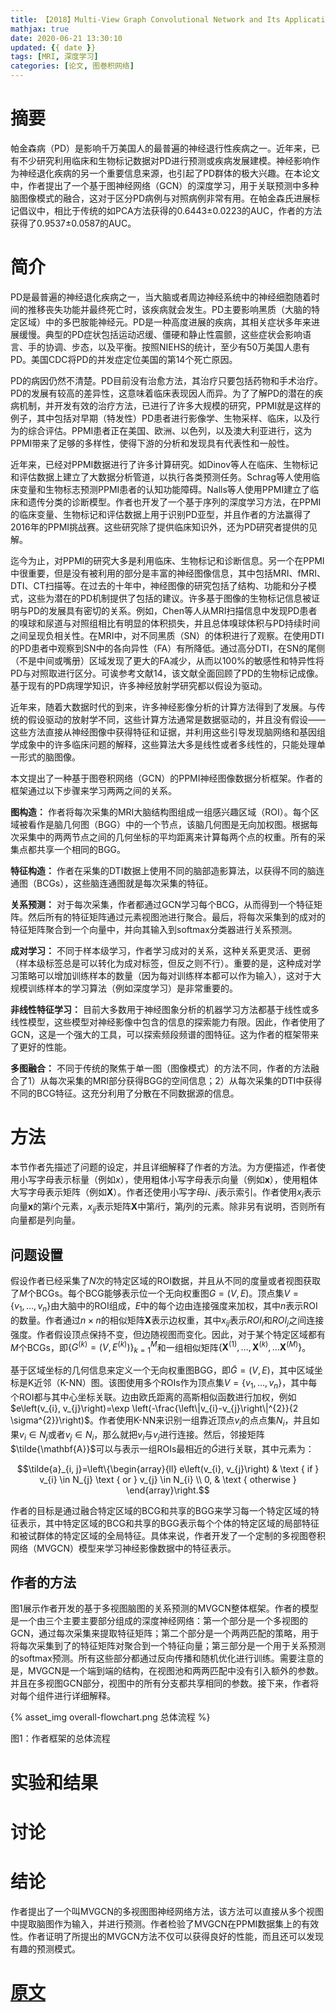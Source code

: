 ```yaml
---
title: 【2018】Multi-View Graph Convolutional Network and Its Applications on Neuroimage Analysis for Parkinson’s Disease
mathjax: true
date: 2020-06-21 13:30:10
updated: {{ date }}
tags: [MRI, 深度学习]
categories: [论文, 图巻积网络]
---
```


# 摘要

帕金森病（PD）是影响千万美国人的最普遍的神经退行性疾病之一。近年来，已有不少研究利用临床和生物标记数据对PD进行预测或疾病发展建模。神经影响作为神经退化疾病的另一个重要信息来源，也引起了PD群体的极大兴趣。在本论文中，作者提出了一个基于图神经网络（GCN）的深度学习，用于关联预测中多种脑图像模式的融合，这对于区分PD病例与对照病例非常有用。在帕金森氏进展标记倡议中，相比于传统的如PCA方法获得的0.6443±0.0223的AUC，作者的方法获得了0.9537±0.0587的AUC。

# 简介

PD是最普遍的神经退化疾病之一，当大脑或者周边神经系统中的神经细胞随着时间的推移丧失功能并最终死亡时，该疾病就会发生。PD主要影响黑质（大脑的特定区域）中的多巴胺能神经元。PD是一种高度进展的疾病，其相关症状多年来进展缓慢。典型的PD症状包括运动迟缓、僵硬和静止性震颤，这些症状会影响语言、手的协调、步态，以及平衡。按照NIEHS的统计，至少有50万美国人患有PD。美国CDC将PD的并发症定位美国的第14个死亡原因。

PD的病因仍然不清楚。PD目前没有治愈方法，其治疗只要包括药物和手术治疗。PD的发展有较高的差异性，这意味着临床表现因人而异。为了了解PD的潜在的疾病机制，并开发有效的治疗方法，已进行了许多大规模的研究，PPMI就是这样的例子，其中包括对早期（特发性）PD患者进行影像学、生物采样、临床，以及行为的综合评估。PPMI患者正在美国、欧洲、以色列，以及澳大利亚进行，这为PPMI带来了足够的多样性，使得下游的分析和发现具有代表性和一般性。

近年来，已经对PPMI数据进行了许多计算研究。如Dinov等人在临床、生物标记和评估数据上建立了大数据分析管道，以执行各类预测任务。Schrag等人使用临床变量和生物标志预测PPMI患者的认知功能障碍。Nalls等人使用PPMI建立了临床和遗传分类的诊断模型。作者也开发了一个基于序列的深度学习方法，在PPMI的临床变量、生物标记和评估数据上用于识别PD亚型，并且作者的方法赢得了2016年的PPMI挑战赛。这些研究除了提供临床知识外，还为PD研究者提供的见解。

迄今为止，对PPMI的研究大多是利用临床、生物标记和诊断信息。另一个在PPMI中很重要，但是没有被利用的部分是丰富的神经图像信息，其中包括MRI、fMRI、DTI、CT扫描等。在过去的十年中，神经图像的研究包括了结构、功能和分子模式，这些为潜在的PD机制提供了包括的建议。许多基于图像的生物标记信息被证明与PD的发展具有密切的关系。例如，Chen等人从MRI扫描信息中发现PD患者的嗅球和尿道与对照组相比有明显的体积损失，并且总体嗅球体积与PD持续时间之间呈现负相关性。在MRI中，对不同黑质（SN）的体积进行了观察。在使用DTI的PD患者中观察到SN中的各向异性（FA）有所降低。通过高分DTI，在SN的尾侧（不是中间或嘴册）区域发现了更大的FA减少，从而以100%的敏感性和特异性将PD与对照取进行区分。可诶参考文献14，该文献全面回顾了PD的生物标记成像。基于现有的PD病理学知识，许多神经放射学研究都以假设为驱动。

近年来，随着大数据时代的到来，许多神经影像分析的计算方法得到了发展。与传统的假设驱动的放射学不同，这些计算方法通常是数据驱动的，并且没有假设——这些方法直接从神经图像中获得特征和证据，并利用这些引导发现脑网络和基因组学成象中的许多临床问题的解释，这些算法大多是线性或者多线性的，只能处理单一形式的脑图像。

本文提出了一种基于图卷积网络（GCN）的PPMI神经图像数据分析框架。作者的框架通过以下步骤来学习两两之间的关系。

**图构造：** 作者将每次采集的MRI大脑结构图组成一组感兴趣区域（ROI）。每个区域被看作是脑几何图（BGG）中的一个节点，该脑几何图是无向加权图。根据每次采集中的两两节点之间的几何坐标的平均距离来计算每两个点的权重。所有的采集点都共享一个相同的BGG。

**特征构造：** 作者在采集的DTI数据上使用不同的脑部造影算法，以获得不同的脑连通图（BCGs），这些脑连通图就是每次采集的特征。

**关系预测：** 对于每次采集，作者都通过GCN学习每个BCG，从而得到一个特征矩阵。然后所有的特征矩阵通过元素视图池进行聚合。最后，将每次采集到的成对的特征矩阵聚合到一个向量中，并向其输入到softmax分类器进行关系预测。

**成对学习：** 不同于样本级学习，作者学习成对的关系，这种关系更灵活、更弱（样本级标签总是可以转化为成对标签，但反之则不行）。重要的是，这种成对学习策略可以增加训练样本的数量（因为每对训练样本都可以作为输入），这对于大规模训练样本的学习算法（例如深度学习）是非常重要的。

**非线性特征学习：** 目前大多数用于神经图象分析的机器学习方法都基于线性或多线性模型，这些模型对神经影像中包含的信息的探索能力有限。因此，作者使用了GCN，这是一个强大的工具，可以探索频段频谱的图特征。这为作者的框架带来了更好的性能。

**多图融合：** 不同于传统的聚焦于单一图（图像模式）的方法不同，作者的方法融合了1）从每次采集的MRI部分获得BGG的空间信息；2）从每次采集的DTI中获得不同的BCG特征。这充分利用了分散在不同数据源的信息。

# 方法

本节作者先描述了问题的设定，并且详细解释了作者的方法。为方便描述，作者使用小写字母表示标量（例如$x$），使用粗体小写字母表示向量（例如$\mathbf{x}$），使用粗体大写字母表示矩阵（例如$\mathbf{X}$）。作者还使用小写字母$i$、$j$表示索引。作者使用$x_{i}$表示向量$\mathbf{x}$的第$i$个元素，$x_{i j}$表示矩阵$\mathbf{X}$中第$i$行，第$j$列的元素。除非另有说明，否则所有向量都是列向量。

## 问题设置

假设作者已经采集了$N$次的特定区域的ROI数据，并且从不同的度量或者视图获取了$M$个BCGs。每个BCG能够表示位一个无向权重图$G=(V, E)$。顶点集$V=\left\{v_{1}, \ldots, v_{n}\right\}$由大脑中的ROI组成，$E$中的每个边由连接强度来加权，其中$n$表示ROI的数量。作者通过$n \times n$的相似矩阵$\mathbf{X}$表示边权重，其中$x_{i j}$表示$ROI_{i}$和$ROI_{j}$之间连接强度。作者假设顶点保持不变，但边随视图而变化。因此，对于某个特定区域都有$M$个BCGs，即$\left\{G^{(k)}=\left(V, E^{(k)}\right)\right\}_{k=1}^{M}$和一组相似矩阵$\left\{\mathbf{X}^{(1)}, \ldots, \mathbf{X}^{(k)}, \ldots \mathbf{X}^{(M)} \right\}$。

基于区域坐标的几何信息来定义一个无向权重图BGG，即$\tilde{G}=(V, E)$，其中区域坐标是K近邻（K-NN）图。该图使用多个ROIs作为顶点集$V=\left\{v_{1}, \ldots, v_{n}\right\}$，其中每个ROI都与其中心坐标关联。边由欧氏距离的高斯相似函数进行加权，例如$e\left(v_{i}, v_{j}\right)=\exp \left(-\frac{\left\|v_{i}-v_{j}\right\|^{2}}{2 \sigma^{2}}\right)$。作者使用K-NN来识别一组靠近顶点$v_{i}$的点点集$N_{i}$，并且如果$v_{i} \in N_{j}$或者$v_{j} \in N_{i}$，那么就把$v_{i}$与$v_{j}$进行连接。然后，邻接矩阵$\tilde{\mathbf{A}}$可以与表示一组ROIs最相近的$\tilde{G}$进行关联，其中元素为：

$$\tilde{a}_{i, j}=\left\{\begin{array}{ll}
e\left(v_{i}, v_{j}\right) & \text { if } v_{i} \in N_{j} \text { or } v_{j} \in N_{i} \\
0, & \text { otherwise }
\end{array}\right.$$

作者的目标是通过融合特定区域的BCG和共享的BGG来学习每一个特定区域的特征表示，其中特定区域的BCG和共享的BGG表示每个个体的特定区域的局部特征和被试群体的特定区域的全局特征。具体来说，作者开发了一个定制的多视图卷积网络（MVGCN）模型来学习神经影像数据中的特征表示。

## 作者的方法

图1展示作者开发的基于多视图脑图的关系预测的MVGCN整体框架。作者的模型是一个由三个主要主要部分组成的深度神经网络：第一个部分是一个多视图的GCN，通过每次采集来提取特征矩阵；第二个部分是一个两两匹配的策略，用于将每次采集到了的特征矩阵对聚合到一个特征向量；第三部分是一个用于关系预测的softmax预测。所有这些部分都通过反向传播和随机优化进行训练。需要注意的是，MVGCN是一个端到端的结构，在视图池和两两匹配中没有引入额外的参数。并且在多视图GCN部分，视图中的所有分支都共享相同的参数。接下来，作者将对每个组件进行详细解释。

{% asset_img overall-flowchart.png 总体流程 %}

图1：作者框架的总体流程

# 实验和结果

# 讨论

# 结论

作者提出了一个叫MVGCN的多视图图神经网络方法，该方法可以直接从多个视图中提取脑图作为输入，并进行预测。作者检验了MVGCN在PPMI数据集上的有效性。作者证明了所提出的MVGCN方法不仅可以获得良好的性能，而且还可以发现有趣的预测模式。

# [原文](https://www.ncbi.nlm.nih.gov/pmc/articles/PMC6371363/)